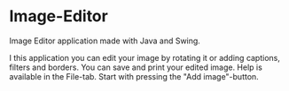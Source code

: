 # Image-Editor
Image Editor application made with Java and Swing.

I this application you can edit your image by rotating it or adding captions, filters and borders. You can save and print your edited image. Help is available in the File-tab.
Start with pressing the "Add image"-button.
